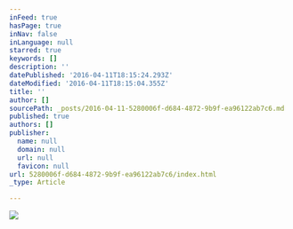 ```yaml
---
inFeed: true
hasPage: true
inNav: false
inLanguage: null
starred: true
keywords: []
description: ''
datePublished: '2016-04-11T18:15:24.293Z'
dateModified: '2016-04-11T18:15:04.355Z'
title: ''
author: []
sourcePath: _posts/2016-04-11-5280006f-d684-4872-9b9f-ea96122ab7c6.md
published: true
authors: []
publisher:
  name: null
  domain: null
  url: null
  favicon: null
url: 5280006f-d684-4872-9b9f-ea96122ab7c6/index.html
_type: Article

---
```

![](https://the-grid-user-content.s3-us-west-2.amazonaws.com/0f4f41b5-9822-4ddc-9127-b0b7ef14781d.png)
